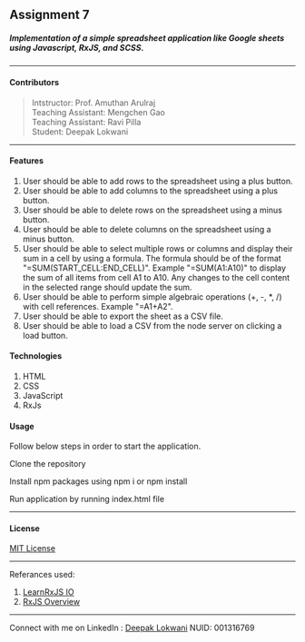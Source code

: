 ## Assignment 7
##### Implementation of a simple spreadsheet application like Google sheets using Javascript, RxJS, and SCSS.
________________________________
#### Contributors  
>Intstructor: Prof. Amuthan Arulraj  
>Teaching Assistant: Mengchen Gao  
>Teaching Assistant: Ravi Pilla  
>Student: Deepak Lokwani  
__________________________________________
#### Features

1. User should be able to add rows to the spreadsheet using a plus button.
2. User should be able to add columns to the spreadsheet using a plus button.
3. User should be able to delete rows on the spreadsheet using a minus button.
4. User should be able to delete columns on the spreadsheet using a minus button.
5. User should be able to select multiple rows or columns and display their sum in a cell by using a formula. The formula should    be of the format "=SUM(START_CELL:END_CELL)". Example "=SUM(A1:A10)" to display the sum of all items from cell A1 to A10. Any changes to the cell content in the selected range should update the sum.
6. User should be able to perform simple algebraic operations (+, -, *, /) with cell references. Example "=A1+A2".
7. User should be able to export the sheet as a CSV file.
8. User should be able to load a CSV from the node server on clicking a load button.

#### Technologies
1. HTML
2. CSS
3. JavaScript
4. RxJs

 
#### Usage
Follow below steps in order to start the application.

Clone the repository  

Install npm packages using npm i or npm install  

Run application by running index.html file  
______________________
#### License
[MIT License](https://opensource.org/licenses/MIT)
_________________________
Referances used: 
1. [LearnRxJS IO](https://www.learnrxjs.io/)
2. [RxJS Overview](https://rxjs-dev.firebaseapp.com/guide/overview)
___________________________
Connect with me on LinkedIn : [Deepak Lokwani](https://www.linkedin.com/in/deepaklokwani1/)
NUID: 001316769  